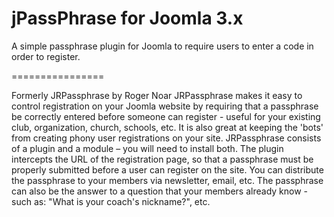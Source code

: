 # jPassPhrase for Joomla 3.x
A simple passphrase plugin for Joomla to require users to enter a code in order to register.


================

Formerly JRPassphrase by Roger Noar
JRPassphrase makes it easy to control registration on your Joomla website by requiring that a passphrase be correctly entered before someone can register - useful for your existing club, organization, church, schools, etc. It is also great at keeping the 'bots' from creating phony user registrations on your site. JRPassphrase consists of a plugin and a module – you will need to install both. The plugin intercepts the URL of the registration page, so that a passphrase must be properly submitted before a user can register on the site. You can distribute the passphrase to your members via newsletter, email, etc. The passphrase can also be the answer to a question that your members already know - such as: "What is your coach's nickname?", etc.
